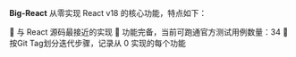 **Big-React**
从零实现 React v18 的核心功能，特点如下：

👬 与 React 源码最接近的实现
💪 功能完备，当前可跑通官方测试用例数量：34
🚶 按Git Tag划分迭代步骤，记录从 0 实现的每个功能
